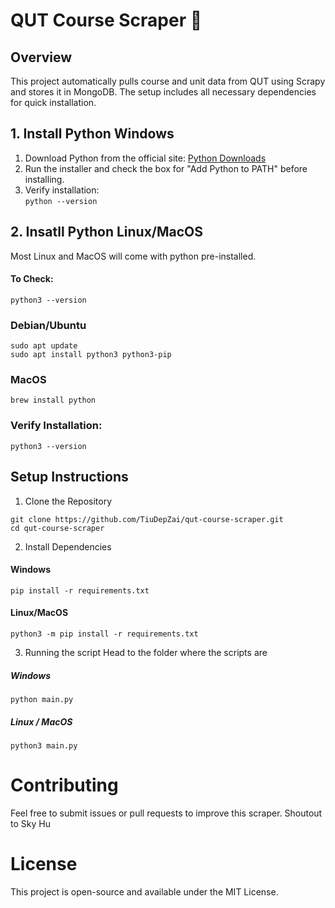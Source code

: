 # QUT Course Scraper 🚀  
## Overview  
This project automatically pulls course and unit data from QUT using Scrapy and stores it in MongoDB. The setup includes all necessary dependencies for quick installation.  

## 1. Install Python Windows  
1. Download Python from the official site: [Python Downloads](https://www.python.org/downloads/)
2. Run the installer and check the box for "Add Python to PATH" before installing.
3. Verify installation:  
```python --version```

## 2. Insatll Python Linux/MacOS  
Most Linux and MacOS will come with python pre-installed.   
#### To Check:  
```python3 --version  ```

### Debian/Ubuntu  
```
sudo apt update  
sudo apt install python3 python3-pip  
```
### MacOS
```
brew install python
```
### Verify Installation:
```python3 --version```

## Setup Instructions
1. Clone the Repository
```
git clone https://github.com/TiuDepZai/qut-course-scraper.git  
cd qut-course-scraper
```

2. Install Dependencies
#### Windows
```
pip install -r requirements.txt
```
#### Linux/MacOS
```
python3 -m pip install -r requirements.txt
```
3. Running the script 
Head to the folder where the scripts are

##### Windows 
```python main.py```

##### Linux / MacOS
```python3 main.py```

# Contributing
Feel free to submit issues or pull requests to improve this scraper.
Shoutout to Sky Hu

# License
This project is open-source and available under the MIT License.
